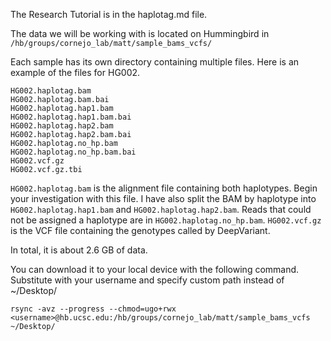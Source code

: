 The Research Tutorial is in the haplotag.md file. 

The data we will be working with is located on Hummingbird in ```/hb/groups/cornejo_lab/matt/sample_bams_vcfs/```

Each sample has its own directory containing multiple files. Here is an example of the files for HG002.

```
HG002.haplotag.bam
HG002.haplotag.bam.bai
HG002.haplotag.hap1.bam
HG002.haplotag.hap1.bam.bai
HG002.haplotag.hap2.bam
HG002.haplotag.hap2.bam.bai
HG002.haplotag.no_hp.bam
HG002.haplotag.no_hp.bam.bai
HG002.vcf.gz
HG002.vcf.gz.tbi
```

```HG002.haplotag.bam``` is the alignment file containing both haplotypes. Begin your investigation with this file. I have also split the BAM by haplotype into ```HG002.haplotag.hap1.bam``` and ```HG002.haplotag.hap2.bam```. Reads that could not be assigned a haplotype are in ```HG002.haplotag.no_hp.bam```. ```HG002.vcf.gz``` is the VCF file containing the genotypes called by DeepVariant. 

In total, it is about 2.6 GB of data.

You can download it to your local device with the following command. Substitute <username> with your username and specify custom path instead of ~/Desktop/

```
rsync -avz --progress --chmod=ugo+rwx <username>@hb.ucsc.edu:/hb/groups/cornejo_lab/matt/sample_bams_vcfs ~/Desktop/
```
